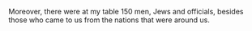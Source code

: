 Moreover, there were at my table 150 men, Jews and officials, besides those who came to us from the nations that were around us.
